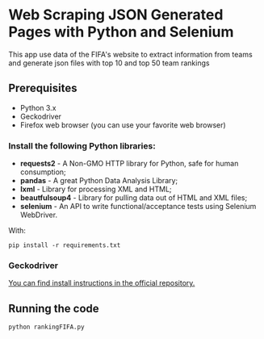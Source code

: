 # Web Scraping JSON Generated Pages with Python and Selenium
This app use data of the FIFA's website to extract information from teams and generate json files with top 10 and top 50 team rankings

## Prerequisites

* Python 3.x
* Geckodriver
* Firefox web browser (you can use your favorite web browser)

### Install the following Python libraries:

 * **requests2** - A Non-GMO HTTP library for Python, safe for human consumption;
 * **pandas** - A great Python Data Analysis Library;
 * **lxml** - Library for processing XML and HTML;
 * **beautfulsoup4** - Library for pulling data out of HTML and XML files;
 * **selenium** - An API to write functional/acceptance tests using Selenium WebDriver.

With:
```
pip install -r requirements.txt
```

### Geckodriver 

[You can find install instructions in the official repository.](https://github.com/mozilla/geckodriver/releases)


## Running the code

```
python rankingFIFA.py
```
